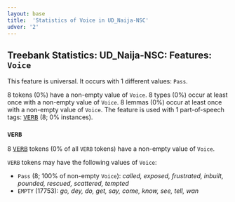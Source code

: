 ```yaml
---
layout: base
title:  'Statistics of Voice in UD_Naija-NSC'
udver: '2'
---
```


## Treebank Statistics: UD_Naija-NSC: Features: `Voice`

This feature is universal.
It occurs with 1 different values: `Pass`.

8 tokens (0%) have a non-empty value of `Voice`.
8 types (0%) occur at least once with a non-empty value of `Voice`.
8 lemmas (0%) occur at least once with a non-empty value of `Voice`.
The feature is used with 1 part-of-speech tags: <tt><a href="pcm_nsc-pos-VERB.html">VERB</a></tt> (8; 0% instances).

### `VERB`

8 <tt><a href="pcm_nsc-pos-VERB.html">VERB</a></tt> tokens (0% of all `VERB` tokens) have a non-empty value of `Voice`.

`VERB` tokens may have the following values of `Voice`:

* `Pass` (8; 100% of non-empty `Voice`): <em>called, exposed, frustrated, inbuilt, pounded, rescued, scattered, tempted</em>
* `EMPTY` (17753): <em>go, dey, do, get, say, come, know, see, tell, wan</em>

